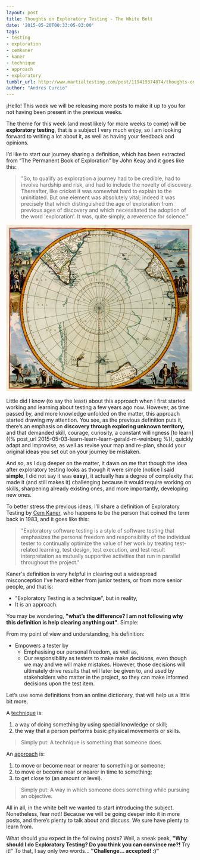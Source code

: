 ```yaml
---
layout: post
title: Thoughts on Exploratory Testing - The White Belt
date: '2015-05-20T00:33:05-03:00'
tags:
- testing
- exploration
- cemkaner
- kaner
- technique
- approach
- exploratory
tumblr_url: http://www.martialtesting.com/post/119419374874/thoughts-on-exploratory-testing-the-white-belt
author: "Andres Curcio"
---
```

¡Hello! This week we will be releasing more posts to make it up to you for not having been present in the previous weeks.

The theme for this week (and most likely for more weeks to come) will be **exploratory testing**, that is a subject I very much enjoy, so I am looking forward to writing a lot about it, as well as having your feedback and opinions.   

I’d like to start our journey sharing a definition, which has been extracted from “The Permanent Book of Exploration” by John Keay and it goes like this:

>"So, to qualify as exploration a journey had to be credible, had to involve hardship and risk, and had to include the novelty of discovery. Thereafter, like cricket it was somewhat hard to explain to the uninitiated. But one element was absolutely vital; indeed it was precisely that which distinguished the age of exploration from previous ages of discovery and which necessitated the adoption of the word 'exploration'. It was, quite simply, a reverence for science."

![ET](/assets/et.jpg)

Little did I know (to say the least) about this approach when I first started working and learning about testing a few years ago now. However, as time passed by, and more knowledge unfolded on the matter, this approach started drawing my attention. You see, as the previous definition puts it, there’s an emphasis on **discovery through exploring unknown territory,** and that demanded skill, courage, curiosity, a constant willingness [to learn]({% post_url 2015-05-03-learn-learn-learn-gerald-m-weinberg %}), quickly adapt and improvise, as well as revise your map and re-plan, should your original ideas you set out on your journey be mistaken.

And so, as I dug deeper on the matter, it dawn on me that though the idea after exploratory testing looks as though it were simple (notice I said **simple**,  I did not say it was **easy**), it actually has a degree of complexity that made it (and still makes it) challenging because it would require working on skills, sharpening already existing ones, and more importantly, developing new ones.

To better stress the previous ideas, I’ll share a definition of Exploratory Testing by [Cem Kaner](http://kaner.com/), who happens to be the person that coined the term back in 1983, and it goes like this:

>"Exploratory software testing is a style of software testing that emphasizes the personal freedom and responsibility of the individual tester to continually optimize the value of her work by treating test-related learning, test design, test execution, and test result interpretation as mutually supportive activities that run in parallel throughout the project."

Kaner's definition is very helpful in clearing out a widespread misconception I’ve heard either from junior testers, or from more senior people, and that is:

- "Exploratory Testing is a technique", but in reality,
- It is an approach.

You may be wondering, **"what’s the difference? I am not following why this definition is help clearing anything out"**. Simple:

From my point of view and understanding, his definition:

- Empowers a tester by
  * Emphasising our personal freedom, as well as,
  * Our responsibility as testers to make make decisions, even though we may and we will make mistakes. However, those decisions will ultimately drive results that will later be given to, and used by stakeholders who matter in the project, so they can make informed decisions upon the test item.

Let’s use some definitions from an online dictionary, that will help us a little bit more.

A [technique](http://www.merriam-webster.com/dictionary/technique) is:

1. a way of doing something by using special knowledge or skill;
2. the way that a person performs basic physical movements or skills.

>Simply put: A technique is something that someone does.

An [approach](http://www.merriam-webster.com/dictionary/approach) is:

1. to move or become near or nearer to something or someone;
2. to move or become near or nearer in time to something;
3. to get close to (an amount or level).

>Simply put: A way in which someone does something while pursuing an objective.

All in all, in the white belt we wanted to start introducing the subject. Nonetheless, fear not!! Because we will be going deeper into it in more posts, and there’s plenty to talk about and discuss. We sure have plenty to learn from.

What should you expect in the following posts? Well, a sneak peak, **"Why should I do Exploratory Testing? Do you think you can convince me?!** Try it!" To that, I say only two words… **"Challenge… accepted! :)"**
